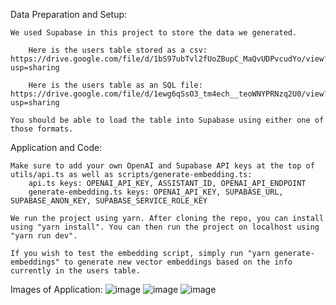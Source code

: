 Data Preparation and Setup:

	We used Supabase in this project to store the data we generated.

		Here is the users table stored as a csv: https://drive.google.com/file/d/1bS97ubTvl2fUoZBupC_MaQvUDPvcudYo/view?usp=sharing
  
		Here is the users table as an SQL file: https://drive.google.com/file/d/1ewg6qSsO3_tm4ech__teoWNYPRNzq2U0/view?usp=sharing
  
	You should be able to load the table into Supabase using either one of those formats.


Application and Code:

	Make sure to add your own OpenAI and Supabase API keys at the top of utils/api.ts as well as scripts/generate-embedding.ts:
 		api.ts keys: OPENAI_API_KEY, ASSISTANT_ID, OPENAI_API_ENDPOINT
   		generate-embedding.ts keys: OPENAI_API_KEY, SUPABASE_URL, SUPABASE_ANON_KEY, SUPABASE_SERVICE_ROLE_KEY
	
 	We run the project using yarn. After cloning the repo, you can install using "yarn install". You can then run the project on localhost using "yarn run dev".

	If you wish to test the embedding script, simply run "yarn generate-embeddings" to generate new vector embeddings based on the info currently in the users table.


Images of Application:
	![image](https://github.com/user-attachments/assets/b6f12bfa-cb24-4343-8db7-8bef4085d87c)
	![image](https://github.com/user-attachments/assets/00884503-0a61-43cd-b7ab-b60b3e6edfc7)
 	![image](https://github.com/user-attachments/assets/e4652d3e-76be-4620-9c9f-6c890f6b2618)


